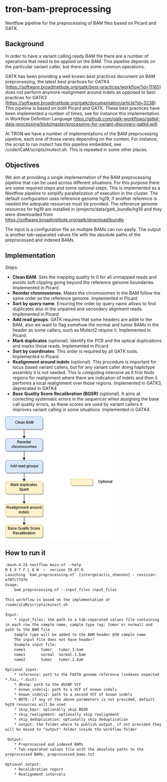# tron-bam-preprocessing

Nextflow pipeline for the preprocessing of BAM files based on Picard and GATK.


## Background

In order to have a variant calling ready BAM file there are a number of operations that need to be applied on the BAM. This pipeline depends on the particular variant caller, but there are some common operations.

GATK has been providing a well known best practices document on BAM preprocessing, the latest best practices for GATK4 (https://software.broadinstitute.org/gatk/best-practices/workflow?id=11165) does not perform anymore realignment around indels as opposed to best practices for GATK3 (https://software.broadinstitute.org/gatk/documentation/article?id=3238). This pipeline is based on both Picard and GATK. These best practices have been implemented a number of times, see for instance this implementation in Workflow Definition Language https://github.com/gatk-workflows/gatk4-data-processing/blob/master/processing-for-variant-discovery-gatk4.wdl.

At TRON we have a number of implementations of the BAM preprocessing pipeline, each one of those varies depending on the context. For instance, the script to run mutect has this pipeline embedded, see /code/iCaM/scripts/mutect.sh. This is repeated in some other places.

## Objectives

We aim at providing a single implementation of the BAM preprocessing pipeline that can be used across different situations. For this purpose there are some required steps and some optional steps. This is implemented as a Nextflow pipeline to simplify parallelization of execution in the cluster. The default configuration uses reference genome hg19, if another reference is needed the adequate resources must be provided. The reference genome resources  for hg19 are installed in /projects/data/gatk_bundle/hg19 and they were downloaded from https://software.broadinstitute.org/gatk/download/bundle

The input is a configuration file so multiple BAMs can run easily. The output is another tab-separated values file with the absolute paths of the preprocessed and indexed BAMs.

## Implementation

Steps:

* **Clean BAM**. Sets the mapping quality to 0 for all unmapped reads and avoids soft clipping going beyond the reference genome boundaries. Implemented in Picard
* **Reorder chromosomes**. Makes the chromosomes in the BAM follow the same order as the reference genome. Implemented in Picard
* **Sort by query name**. Ensuring the order by query name allows to find duplicates also in the unpaired and secondary alignment reads. Implemented in Picard
* **Add read groups**. GATK requires that some headers are adde to the BAM, also we want to flag somehow the normal and tumor BAMs in the header as some callers, such as Mutect2 require it. Implemented in Picard.
 * **Mark duplicates** (optional). Identify the PCR and the optical duplications and marks those reads. Implemented in Picard
 * **Sort by coordinates**. This order is required by all GATK tools. Implemented in Picard
 * **Realignment around indels** (optional). This procedure is important for locus based variant callers, but for any variant caller doing haplotype assembly it is not needed. This is computing intensive as it first finds regions for realignment where there are indication of indels  and then it performs a local realignment over those regions. Implemented in GATK3, deprecated in GATK4
 * **Base Quality Score Recalibration (BQSR)** (optional). It aims at correcting systematic errors in the sequencer when assigning the base call quality errors, as these scores are used by variant callers it improves variant calling in some situations. Implemented in GATK4

![Pipeline](bam_preprocessing2.png)

## How to run it

```
-bash-4.2$ nextflow main.nf --help
N E X T F L O W  ~  version 19.07.0
Launching `bam_preprocessing.nf` [intergalactic_shannon] - revision: e707c77d7b
Usage:
    bam_preprocessing.nf --input_files input_files
 
This workflow is based on the implementation at /code/iCaM/scripts/mutect.sh
 
Input:
    * input_files: the path to a tab-separated values file containing in each row the sample name, sample type (eg: tumor or normal) and path to the BAM file
    Sample type will be added to the BAM header @SN sample name
    The input file does not have header!
    Example input file:
    name1       tumor   tumor.1.bam
    name1       normal  normal.1.bam
    name2       tumor   tumor.2.bam
 
Optional input:
    * reference: path to the FASTA genome reference (indexes expected *.fai, *.dict)
    * dbsnp: path to the dbSNP VCF
    * known_indels1: path to a VCF of known indels
    * known_indels2: path to a second VCF of known indels
    * NOTE: if any of the above parameters is not provided, default hg19 resources will be used
    * skip_bqsr: optionally skip BQSR
    * skip_realignment: optionally skip realignment
    * skip_deduplication: optionally skip deduplication
    * output: the folder where to publish output, if not provided they will be moved to "output" folder inside the workflow folder
 
 Output:
    * Preprocessed and indexed BAMs
    * Tab-separated values file with the absolute paths to the preprocessed BAMs, preprocessed_bams.txt
 
Optional output:
    * Recalibration report
    * Realignment intervals
```
